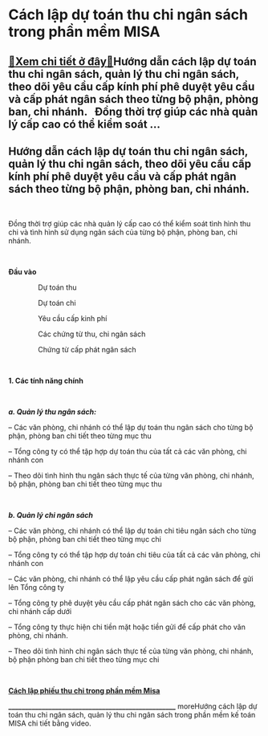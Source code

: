 Cách lập dự toán thu chi ngân sách trong phần mềm MISA
======================================================

[:gift:Xem chi tiết ở đây:gift:](https://hddtvn.com/cach-lap-du-toan-thu-chi-ngan-sach-trong-phan-mem-misa/)Hướng dẫn cách lập dự toán thu chi ngân sách, quản lý thu chi ngân sách, theo dõi yêu cầu cấp kính phí phê duyệt yêu cầu và cấp phát ngân sách theo từng bộ phận, phòng ban, chi nhánh.   Đồng thời trợ giúp các nhà quản lý cấp cao có thể kiểm soát …
-------------------------------------------------------------------------------------------------------------------------------------------------------------------------------------------------------------------------------------------------------



Hướng dẫn cách lập dự toán thu chi ngân sách, quản lý thu chi ngân sách, theo dõi yêu cầu cấp kính phí phê duyệt yêu cầu và cấp phát ngân sách theo từng bộ phận, phòng ban, chi nhánh.
-----------------------------------------------------------------------------------------------------------------------------------------------------------------------------------------


   

Đồng thời trợ giúp các nhà quản lý cấp cao có thể kiểm soát tình hình thu chi và tình hình sử dụng ngân sách của từng bộ phận, phòng ban, chi nhánh.


  

   

**Đầu vào**  

               Dự toán thu  

               Dự toán chi  

               Yêu cầu cấp kinh phí  

               Các chứng từ thu, chi ngân sách  

               Chứng từ cấp phát ngân sách  

   

**1. Các tính năng chính**  

   

***a. Quản lý thu ngân sách:***  

– Các văn phòng, chi nhánh có thể lập dự toán thu ngân sách cho từng bộ phận, phòng ban chi tiết theo từng mục thu  

– Tổng công ty có thể tập hợp dự toán thu của tất cả các văn phòng, chi nhánh con  

– Theo dõi tình hình thu ngân sách thực tế của từng văn phòng, chi nhánh, bộ phận, phòng ban chi tiết theo từng mục thu  

   

***b. Quản lý chi ngân sách***  

– Các văn phòng, chi nhánh có thể lập dự toán chi tiêu ngân sách cho từng bộ phận, phòng ban chi tiết theo từng mục chi  

– Tổng công ty có thể tập hợp dự toán chi tiêu của tất cả các văn phòng, chi nhánh con  

– Các văn phòng, chi nhánh có thể lập yêu cầu cấp phát ngân sách để gửi lên Tổng công ty  

– Tổng công ty phê duyệt yêu cầu cấp phát ngân sách cho các văn phòng, chi nhánh cấp dưới  

– Tổng công ty thực hiện chi tiền mặt hoặc tiền gửi để cấp phát cho văn phòng, chi nhánh.  

– Theo dõi tình hình chi ngân sách thực tế của từng văn phòng, chi nhánh, bộ phận phòng ban chi tiết theo từng mục chi  

 


[**Cách lập phiếu thu chi trong phần mềm Misa**](# "cách lập phiếu thu chi trong phần mềm misa")

**\_\_\_\_\_\_\_\_\_\_\_\_\_\_\_\_\_\_\_\_\_\_\_\_\_\_\_\_\_\_\_\_\_\_\_\_\_\_\_\_\_\_\_\_\_\_\_\_\_\_**
moreHướng cách lập dự toán thu chi ngân sách, quản lý thu chi ngân sách trong phần mềm kế toán MISA chi tiết bằng video.

